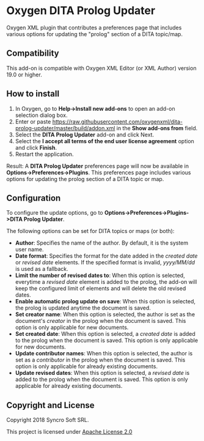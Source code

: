 # Oxygen DITA Prolog Updater
Oxygen XML plugin that contributes a preferences page that includes various options for updating the "prolog" section of a DITA topic/map.

## Compatibility
This add-on is compatible with Oxygen XML Editor (or XML Author) version 19.0 or higher. 

## How to install

1. In Oxygen, go to **Help->Install new add-ons** to open an add-on selection dialog box.
2. Enter or paste https://raw.githubusercontent.com/oxygenxml/dita-prolog-updater/master/build/addon.xml in the **Show add-ons from** field.
3. Select the **DITA Prolog Updater** add-on and click Next.
4. Select the **I accept all terms of the end user license agreement** option and click **Finish**.
5. Restart the application.

Result: A **DITA Prolog Updater** preferences page will now be available in **Options->Preferences->Plugins**. This preferences page includes various options for updating the prolog section of a DITA topic or map.

## Configuration
To configure the update options, go to **Options->Preferences->Plugins->DITA Prolog Updater**.

The following options can be set for DITA topics or maps (or both):

- **Author**: Specifies the name of the author. By default, it is the system user name.
- **Date format**: Specifies the format for the date added in the *created date* or *revised date* elements. If the specified format is invalid, *yyyy/MM/dd* is used as a fallback.
- **Limit the number of revised dates to**: When this option is selected, everytime a *revised date* element is added to the prolog, the add-on will keep the configured limit of elements and will delete the old revised dates.
- **Enable automatic prolog update on save**: When this option is selected, the prolog is updated anytime the document is saved.
- **Set creator name**: When this option is selected, the author is set as the document's *creator* in the prolog when the document is saved. This option is only applicable for new documents.
- **Set created date**: When this option is selected, a *created date* is added to the prolog when the document is saved. This option is only applicable for new documents.
- **Update contributor names**: When this option is selected, the author is set as a *contributor* in the prolog when the document is saved. This option is only applicable for already existing documents.
- **Update revised dates**: When this option is selected, a *revised date* is added to the prolog when the document is saved. This option is only applicable for already existing documents. 

Copyright and License
---------------------
Copyright 2018 Syncro Soft SRL.

This project is licensed under [Apache License 2.0](https://github.com/oxygenxml/oxygen-dita-prolog-updater/blob/master/LICENSE)
